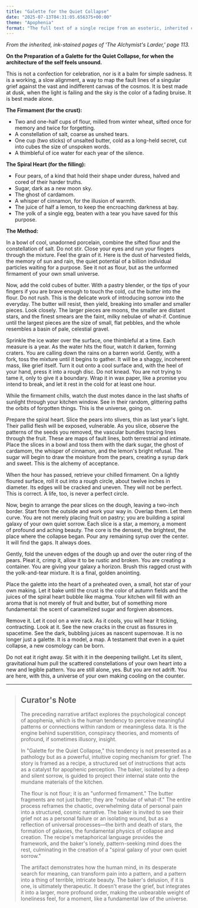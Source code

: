 ```yaml
---
title: "Galette for the Quiet Collapse"
date: "2025-07-13T04:31:05.656375+00:00"
theme: "Apophenia"
format: "The full text of a single recipe from an esoteric, inherited cookbook, including ingredient list and instructions."
---
```




*From the inherited, ink-stained pages of 'The Alchymist's Larder,' page 113.*

**On the Preparation of a Galette for the Quiet Collapse, for when the architecture of the self feels unsound.**

This is not a confection for celebration, nor is it a balm for simple sadness. It is a working, a slow alignment, a way to map the fault lines of a singular grief against the vast and indifferent canvas of the cosmos. It is best made at dusk, when the light is failing and the sky is the color of a fading bruise. It is best made alone.

**The Firmament (for the crust):**

*   Two and one-half cups of flour, milled from winter wheat, sifted once for memory and twice for forgetting.
*   A constellation of salt, coarse as unshed tears.
*   One cup (two sticks) of unsalted butter, cold as a long-held secret, cut into cubes the size of unspoken words.
*   A thimbleful of ice water for each year of the silence.

**The Spiral Heart (for the filling):**

*   Four pears, of a kind that hold their shape under duress, halved and cored of their harder truths.
*   Sugar, dark as a new moon sky.
*   The ghost of cardamom.
*   A whisper of cinnamon, for the illusion of warmth.
*   The juice of half a lemon, to keep the encroaching darkness at bay.
*   The yolk of a single egg, beaten with a tear you have saved for this purpose.

**The Method:**

In a bowl of cool, unadorned porcelain, combine the sifted flour and the constellation of salt. Do not stir. Close your eyes and run your fingers through the mixture. Feel the grain of it. Here is the dust of harvested fields, the memory of sun and rain, the quiet potential of a billion individual particles waiting for a purpose. See it not as flour, but as the unformed firmament of your own small universe.

Now, add the cold cubes of butter. With a pastry blender, or the tips of your fingers if you are brave enough to touch the cold, cut the butter into the flour. Do not rush. This is the delicate work of introducing sorrow into the everyday. The butter will resist, then yield, breaking into smaller and smaller pieces. Look closely. The larger pieces are moons, the smaller are distant stars, and the finest smears are the faint, milky nebulae of what-if. Continue until the largest pieces are the size of small, flat pebbles, and the whole resembles a basin of pale, celestial gravel.

Sprinkle the ice water over the surface, one thimbleful at a time. Each measure is a year. As the water hits the flour, watch it darken, forming craters. You are calling down the rains on a barren world. Gently, with a fork, toss the mixture until it begins to gather. It will be a shaggy, incoherent mass, like grief itself. Turn it out onto a cool surface and, with the heel of your hand, press it into a rough disc. Do not knead. You are not trying to tame it, only to give it a boundary. Wrap it in wax paper, like a promise you intend to break, and let it rest in the cold for at least one hour.

While the firmament chills, watch the dust motes dance in the last shafts of sunlight through your kitchen window. See in their random, glittering paths the orbits of forgotten things. This is the universe, going on.

Prepare the spiral heart. Slice the pears into slivers, thin as last year's light. Their pallid flesh will be exposed, vulnerable. As you slice, observe the patterns of the seeds you removed, the vascular bundles tracing lines through the fruit. These are maps of fault lines, both terrestrial and intimate. Place the slices in a bowl and toss them with the dark sugar, the ghost of cardamom, the whisper of cinnamon, and the lemon's bright refusal. The sugar will begin to draw the moisture from the pears, creating a syrup dark and sweet. This is the alchemy of acceptance.

When the hour has passed, retrieve your chilled firmament. On a lightly floured surface, roll it out into a rough circle, about twelve inches in diameter. Its edges will be cracked and uneven. They will not be perfect. This is correct. A life, too, is never a perfect circle.

Now, begin to arrange the pear slices on the dough, leaving a two-inch border. Start from the outside and work your way in. Overlap them. Let them curve. You are not merely placing fruit on pastry; you are building a spiral galaxy of your own quiet sorrow. Each slice is a star, a memory, a moment of profound and aching beauty. The core is the densest, the brightest, the place where the collapse began. Pour any remaining syrup over the center. It will find the gaps. It always does.

Gently, fold the uneven edges of the dough up and over the outer ring of the pears. Pleat it, crimp it, allow it to be rustic and broken. You are creating a container. You are giving your galaxy a horizon. Brush this ragged crust with the yolk-and-tear mixture. It is a final, golden anointing.

Place the galette into the heart of a preheated oven, a small, hot star of your own making. Let it bake until the crust is the color of autumn fields and the juices of the spiral heart bubble like magma. Your kitchen will fill with an aroma that is not merely of fruit and butter, but of something more fundamental: the scent of caramelized sugar and forgiven absences.

Remove it. Let it cool on a wire rack. As it cools, you will hear it ticking, contracting. Look at it. See the new cracks in the crust as fissures in spacetime. See the dark, bubbling juices as nascent supernovae. It is no longer just a galette. It is a model, a map. A testament that even in a quiet collapse, a new cosmology can be born.

Do not eat it right away. Sit with it in the deepening twilight. Let its silent, gravitational hum pull the scattered constellations of your own heart into a new and legible pattern. You are still alone, yes. But you are not adrift. You are here, with this, a universe of your own making cooling on the counter.

---

> ## Curator's Note
>
> The preceding narrative artifact explores the psychological concept of apophenia, which is the human tendency to perceive meaningful patterns or connections within random or meaningless data. It is the engine behind superstition, conspiracy theories, and moments of profound, if sometimes illusory, insight.
> 
> In "Galette for the Quiet Collapse," this tendency is not presented as a pathology but as a powerful, intuitive coping mechanism for grief. The story is framed as a recipe, a structured set of instructions that acts as a catalyst for apophenic perception. The baker, isolated by a deep and silent sorrow, is guided to project their internal state onto the mundane materials of the kitchen.
> 
> The flour is not flour; it is an "unformed firmament." The butter fragments are not just butter; they are "nebulae of what-if." The entire process reframes the chaotic, overwhelming data of personal pain into a structured, cosmic narrative. The baker is invited to see their grief not as a personal failure or an isolating wound, but as a reflection of universal processes—the birth and death of stars, the formation of galaxies, the fundamental physics of collapse and creation. The recipe's metaphorical language provides the framework, and the baker's lonely, pattern-seeking mind does the rest, culminating in the creation of a "spiral galaxy of your own quiet sorrow."
> 
> The artifact demonstrates how the human mind, in its desperate search for meaning, can transform pain into a pattern, and a pattern into a thing of terrible, intricate beauty. The baker's delusion, if it is one, is ultimately therapeutic. It doesn't erase the grief, but integrates it into a larger, more profound order, making the unbearable weight of loneliness feel, for a moment, like a fundamental law of the universe.
